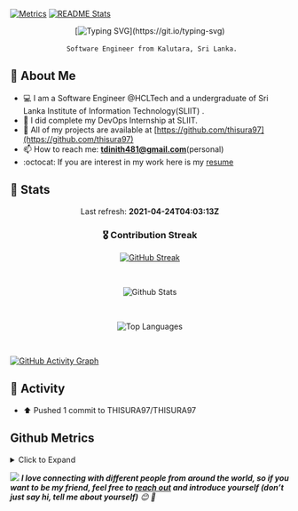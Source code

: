 [![Metrics](https://github.com/THISURA97/THISURA97/actions/workflows/metrics.yml/badge.svg)](https://github.com/THISURA97/THISURA97/actions/workflows/metrics.yml)
[![README Stats](https://github.com/THISURA97/THISURA97/actions/workflows/main.yml/badge.svg)](https://github.com/THISURA97/THISURA97/actions/workflows/main.yml)

<div align=center>

[![Typing SVG](https://readme-typing-svg.demolab.com?font=Fira+Code&pause=1000&width=435&lines=Hi+there%F0%9F%91%8B%2C+Thisura+here+.+.+.)](https://git.io/typing-svg)

` Software Engineer from Kalutara, Sri Lanka.` 

<div align=left>

## 🧬 About Me


- 💻 I am a Software Engineer @HCLTech and a undergraduate of Sri Lanka Institute of Information Technology(SLIIT) .
- 🔭 I did complete my DevOps Internship at SLIIT.
- 💪 All of my projects are available at [https://github.com/thisura97](https://github.com/thisura97)
- 📫 How to reach me: **<tdinith481@gmail.com>**(personal)
- :octocat: If you are interest in my work here is my [resume](https://drive.google.com/file/d/1EaDYJhMrJXsmAXgnslWcCpMqPBz9f9WH/view?usp=drive_link)


 ## 💪 Stats

<p align="center">
  Last refresh: 
  <b>2021-04-24T04:03:13Z</b>
</p>

<h3  align="center">🎖 Contribution Streak</h3>

<p class="rich-diff-level-zero" align="center">
  <a href="https://github-readme-streak-stats.herokuapp.com/?user=thisura97&theme=radical" rel="nofollow" class="rech-diff-level-one">
    <img src="https://github-readme-streak-stats.herokuapp.com/?user=thisura97&theme=radical" alt="GitHub Streak" data-canonical-src="https://github-readme-streak-stats.herokuapp.com/?user=thisura97&theme=dracula" style="max-width:100%;">
   </a>
 </p>



<br />
<p align="center">
  <img align="top" src="https://github-readme-stats.vercel.app/api?username=thisura97&s&theme=radical&show_icons=true&hide_title=false&include_all_commits=true&count_private=true&hide=[%22contribs%22]" alt="Github Stats" />
</p>  
  <br/>
<p align="center"> 
  <img align="top" src="https://github-readme-stats.vercel.app/api/top-langs/?username=thisura97&theme=radical&show_icons=true&langs_count=9b&hide=css&layout=compact" alt="Top Languages" />
</p>

<br />

[![GitHub Activity Graph](https://activity-graph.herokuapp.com/graph?username=thisura97&theme=tokyo-night&hide_title=false&hide_border=false)](https://github.com/thisura97/github-readme-activity-graph)

## 💼 Activity

* ⬆️ Pushed 1 commit to THISURA97/THISURA97

## Github Metrics

<details><summary>Click to Expand</summary>
  <p align="center">
    <a href="#" target="blank"><img align="center" src="github-metrics.svg" /></a>
  </p>
</details>


<!-- Feel free to reach out and introduce yourself :D-->
<img src="https://media.giphy.com/media/LnQjpWaON8nhr21vNW/giphy.gif" width="60"> <em><b>I love connecting with different people from around the world, so if you want to be my friend, feel free to <a href="https://www.facebook.com/thisura97">reach out</a> and introduce yourself (don’t just say hi, tell me about yourself)</b> 😊 💜</em>

<!--The End, special thanks to all the wonderful people who made
the GitHub profile readme stats/workflows to make my profile look
fabulously dynamic ❤️-->
